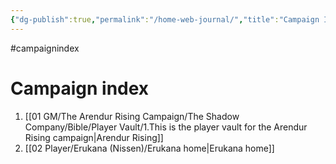```yaml
---
{"dg-publish":true,"permalink":"/home-web-journal/","title":"Campaign Index","pinned":true,"tags":["gardenEntry"]}
---
```


#campaignindex

# Campaign index

1. [[01 GM/The Arendur Rising Campaign/The Shadow Company/Bible/Player Vault/1.This is the player vault for the Arendur Rising campaign\|Arendur Rising]]
2. [[02 Player/Erukana (Nissen)/Erukana home\|Erukana home]]